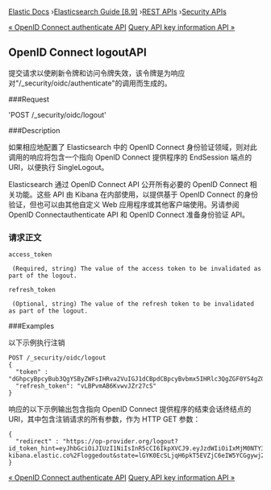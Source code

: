 

[Elastic Docs](/guide/) ›[Elasticsearch Guide [8.9]](index.md) ›[REST
APIs](rest-apis.md) ›[Security APIs](security-api.md)

[« OpenID Connect authenticate API](security-api-oidc-authenticate.md)
[Query API key information API »](security-api-query-api-key.md)

## OpenID Connect logoutAPI

提交请求以使刷新令牌和访问令牌失效，该令牌是为响应对"/_security/oidc/authenticate"的调用而生成的。

###Request

'POST /_security/oidc/logout'

###Description

如果相应地配置了 Elasticsearch 中的 OpenID Connect 身份验证领域，则对此调用的响应将包含一个指向 OpenID Connect 提供程序的 EndSession 端点的 URI，以便执行 SingleLogout。

Elasticsearch 通过 OpenID Connect API 公开所有必要的 OpenID Connect 相关功能。这些 API 由 Kibana 在内部使用，以提供基于 OpenID Connect 的身份验证，但也可以由其他自定义 Web 应用程序或其他客户端使用。另请参阅 OpenID Connectauthenticate API 和 OpenID Connect 准备身份验证 API。

### 请求正文

`access_token`

     (Required, string) The value of the access token to be invalidated as part of the logout. 
`refresh_token`

     (Optional, string) The value of the refresh token to be invalidated as part of the logout. 

###Examples

以下示例执行注销

    
    
    POST /_security/oidc/logout
    {
      "token" : "dGhpcyBpcyBub3QgYSByZWFsIHRva2VuIGJ1dCBpdCBpcyBvbmx5IHRlc3QgZGF0YS4gZG8gbm90IHRyeSB0byByZWFkIHRva2VuIQ==",
      "refresh_token": "vLBPvmAB6KvwvJZr27cS"
    }

响应的以下示例输出包含指向 OpenID Connect 提供程序的结束会话终结点的 URI，其中包含注销请求的所有参数，作为 HTTP GET 参数：

    
    
    {
      "redirect" : "https://op-provider.org/logout?id_token_hint=eyJhbGciOiJIUzI1NiIsInR5cCI6IkpXVCJ9.eyJzdWIiOiIxMjM0NTY3ODkwIiwibmFtZSI6IkpvaG4gRG9lIiwiaWF0IjoxNTE2MjM5MDIyfQ.SflKxwRJSMeKKF2QT4fwpMeJf36POk6yJV_adQssw5c&post_logout_redirect_uri=http%3A%2F%2Foidc-kibana.elastic.co%2Floggedout&state=lGYK0EcSLjqH6pkT5EVZjC6eIW5YCGgywj2sxROO"
    }

[« OpenID Connect authenticate API](security-api-oidc-authenticate.md)
[Query API key information API »](security-api-query-api-key.md)
